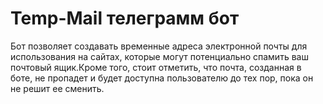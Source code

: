 # Temp-Mail телеграмм бот 
Бот позволяет создавать временные адреса электронной почты для использования на сайтах, которые могут потенциально спамить ваш почтовый ящик.Кроме того, стоит отметить, что почта, созданная в боте, не пропадет и будет доступна пользователю до тех пор, пока он не решит ее сменить. 